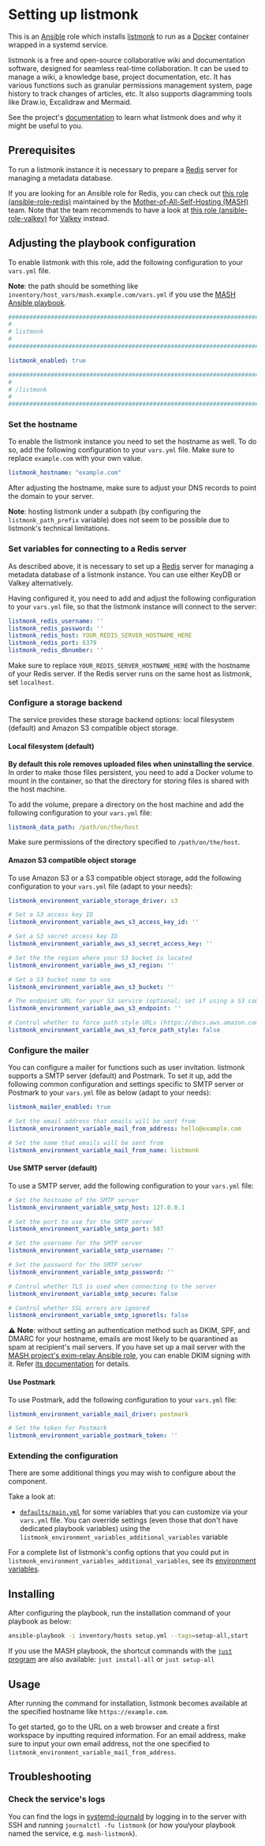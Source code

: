 <!--
SPDX-FileCopyrightText: 2020 - 2024 MDAD project contributors
SPDX-FileCopyrightText: 2020 - 2024 Slavi Pantaleev
SPDX-FileCopyrightText: 2020 Aaron Raimist
SPDX-FileCopyrightText: 2020 Chris van Dijk
SPDX-FileCopyrightText: 2020 Dominik Zajac
SPDX-FileCopyrightText: 2020 Mickaël Cornière
SPDX-FileCopyrightText: 2022 François Darveau
SPDX-FileCopyrightText: 2022 Julian Foad
SPDX-FileCopyrightText: 2022 Warren Bailey
SPDX-FileCopyrightText: 2023 Antonis Christofides
SPDX-FileCopyrightText: 2023 Felix Stupp
SPDX-FileCopyrightText: 2023 Pierre 'McFly' Marty
SPDX-FileCopyrightText: 2024 - 2025 Suguru Hirahara

SPDX-License-Identifier: AGPL-3.0-or-later
-->

# Setting up listmonk

This is an [Ansible](https://www.ansible.com/) role which installs [listmonk](https://listmonk.com/) to run as a [Docker](https://www.docker.com/) container wrapped in a systemd service.

listmonk is a free and open-source collaborative wiki and documentation software, designed for seamless real-time collaboration. It can be used to manage a wiki, a knowledge base, project documentation, etc. It has various functions such as granular permissions management system, page history to track changes of articles, etc. It also supports diagramming tools like Draw.io, Excalidraw and Mermaid.

See the project's [documentation](https://listmonk.com/docs/) to learn what listmonk does and why it might be useful to you.

## Prerequisites

To run a listmonk instance it is necessary to prepare a [Redis](https://redis.io/) server for managing a metadata database.

If you are looking for an Ansible role for Redis, you can check out [this role (ansible-role-redis)](https://github.com/mother-of-all-self-hosting/ansible-role-redis) maintained by the [Mother-of-All-Self-Hosting (MASH)](https://github.com/mother-of-all-self-hosting) team. Note that the team recommends to have a look at [this role (ansible-role-valkey)](https://github.com/mother-of-all-self-hosting/ansible-role-valkey) for [Valkey](https://valkey.io/) instead.

## Adjusting the playbook configuration

To enable listmonk with this role, add the following configuration to your `vars.yml` file.

**Note**: the path should be something like `inventory/host_vars/mash.example.com/vars.yml` if you use the [MASH Ansible playbook](https://github.com/mother-of-all-self-hosting/mash-playbook).

```yaml
########################################################################
#                                                                      #
# listmonk                                                             #
#                                                                      #
########################################################################

listmonk_enabled: true

########################################################################
#                                                                      #
# /listmonk                                                            #
#                                                                      #
########################################################################
```

### Set the hostname

To enable the listmonk instance you need to set the hostname as well. To do so, add the following configuration to your `vars.yml` file. Make sure to replace `example.com` with your own value.

```yaml
listmonk_hostname: "example.com"
```

After adjusting the hostname, make sure to adjust your DNS records to point the domain to your server.

**Note**: hosting listmonk under a subpath (by configuring the `listmonk_path_prefix` variable) does not seem to be possible due to listmonk's technical limitations.

### Set variables for connecting to a Redis server

As described above, it is necessary to set up a [Redis](https://redis.io/) server for managing a metadata database of a listmonk instance. You can use either KeyDB or Valkey alternatively.

Having configured it, you need to add and adjust the following configuration to your `vars.yml` file, so that the listmonk instance will connect to the server:

```yaml
listmonk_redis_username: ''
listmonk_redis_password: ''
listmonk_redis_host: YOUR_REDIS_SERVER_HOSTNAME_HERE
listmonk_redis_port: 6379
listmonk_redis_dbnumber: ''
```

Make sure to replace `YOUR_REDIS_SERVER_HOSTNAME_HERE` with the hostname of your Redis server. If the Redis server runs on the same host as listmonk, set `localhost`.

### Configure a storage backend

The service provides these storage backend options: local filesystem (default) and Amazon S3 compatible object storage.

#### Local filesystem (default)

**By default this role removes uploaded files when uninstalling the service**. In order to make those files persistent, you need to add a Docker volume to mount in the container, so that the directory for storing files is shared with the host machine.

To add the volume, prepare a directory on the host machine and add the following configuration to your `vars.yml` file:

```yaml
listmonk_data_path: /path/on/the/host
```

Make sure permissions of the directory specified to `/path/on/the/host`.

#### Amazon S3 compatible object storage

To use Amazon S3 or a S3 compatible object storage, add the following configuration to your `vars.yml` file (adapt to your needs):

```yaml
listmonk_environment_variable_storage_driver: s3

# Set a S3 access key ID
listmonk_environment_variable_aws_s3_access_key_id: ''

# Set a S3 secret access key ID
listmonk_environment_variable_aws_s3_secret_access_key: ''

# Set the the region where your S3 bucket is located
listmonk_environment_variable_aws_s3_region: ''

# Set a S3 bucket name to use
listmonk_environment_variable_aws_s3_bucket: ''

# The endpoint URL for your S3 service (optional; set if using a S3 compatible storage like Wasabi and Storj)
listmonk_environment_variable_aws_s3_endpoint: ''

# Control whether to force path style URLs (https://docs.aws.amazon.com/AWSJavaScriptSDK/latest/AWS/Config.html#s3ForcePathStyle-property) for S3 objects
listmonk_environment_variable_aws_s3_force_path_style: false
```

### Configure the mailer

You can configure a mailer for functions such as user invitation. listmonk supports a SMTP server (default) and Postmark. To set it up, add the following common configuration and settings specific to SMTP server or Postmark to your `vars.yml` file as below (adapt to your needs):

```yaml
listmonk_mailer_enabled: true

# Set the email address that emails will be sent from
listmonk_environment_variable_mail_from_address: hello@example.com

# Set the name that emails will be sent from
listmonk_environment_variable_mail_from_name: listmonk
```

#### Use SMTP server (default)

To use a SMTP server, add the following configuration to your `vars.yml` file:

```yaml
# Set the hostname of the SMTP server
listmonk_environment_variable_smtp_host: 127.0.0.1

# Set the port to use for the SMTP server
listmonk_environment_variable_smtp_port: 587

# Set the username for the SMTP server
listmonk_environment_variable_smtp_username: ''

# Set the password for the SMTP server
listmonk_environment_variable_smtp_password: ''

# Control whether TLS is used when connecting to the server
listmonk_environment_variable_smtp_secure: false

# Control whether SSL errors are ignored
listmonk_environment_variable_smtp_ignoretls: false
```

⚠️ **Note**: without setting an authentication method such as DKIM, SPF, and DMARC for your hostname, emails are most likely to be quarantined as spam at recipient's mail servers. If you have set up a mail server with the [MASH project's exim-relay Ansible role](https://github.com/mother-of-all-self-hosting/ansible-role-exim-relay), you can enable DKIM signing with it. Refer [its documentation](https://github.com/mother-of-all-self-hosting/ansible-role-exim-relay/blob/main/docs/configuring-exim-relay.md#enable-dkim-support-optional) for details.

#### Use Postmark

To use Postmark, add the following configuration to your `vars.yml` file:

```yaml
listmonk_environment_variable_mail_driver: postmark

# Set the token for Postmark
listmonk_environment_variable_postmark_token: ''
```

### Extending the configuration

There are some additional things you may wish to configure about the component.

Take a look at:

- [`defaults/main.yml`](../defaults/main.yml) for some variables that you can customize via your `vars.yml` file. You can override settings (even those that don't have dedicated playbook variables) using the `listmonk_environment_variables_additional_variables` variable

For a complete list of listmonk's config options that you could put in `listmonk_environment_variables_additional_variables`, see its [environment variables](https://listmonk.com/docs/self-hosting/environment-variables).

## Installing

After configuring the playbook, run the installation command of your playbook as below:

```sh
ansible-playbook -i inventory/hosts setup.yml --tags=setup-all,start
```

If you use the MASH playbook, the shortcut commands with the [`just` program](https://github.com/mother-of-all-self-hosting/mash-playbook/blob/main/docs/just.md) are also available: `just install-all` or `just setup-all`

## Usage

After running the command for installation, listmonk becomes available at the specified hostname like `https://example.com`.

To get started, go to the URL on a web browser and create a first workspace by inputting required information. For an email address, make sure to input your own email address, not the one specified to `listmonk_environment_variable_mail_from_address`.

## Troubleshooting

### Check the service's logs

You can find the logs in [systemd-journald](https://www.freedesktop.org/software/systemd/man/systemd-journald.service.html) by logging in to the server with SSH and running `journalctl -fu listmonk` (or how you/your playbook named the service, e.g. `mash-listmonk`).
